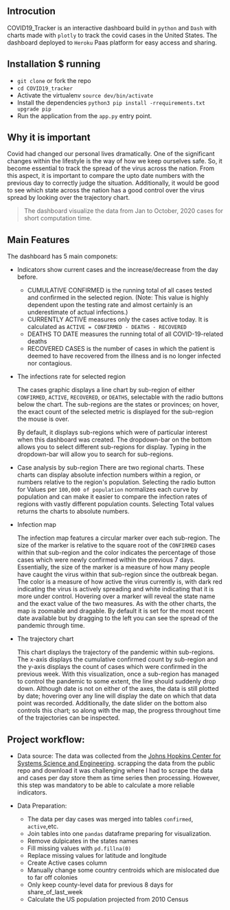 ## Introcution 
COVID19_Tracker is an interactive dashboard build in `python` and `Dash` with charts made with `plotly` to track the covid cases in the United States. The dashboard deployed to `Heroku` Paas platform for easy access and sharing. 

## Installation $ running
- `git clone` or fork the repo
- `cd COVID19_tracker` 
- Activate the virtualenv `source dev/bin/activate`
- Install the dependencies `python3 pip install -rrequirements.txt upgrade pip`
- Run the application from the `app.py` entry point.

## Why it is important
Covid had changed our personal lives dramatically. One of the significant changes within the lifestyle is the way of how we keep ourselves safe. So, it become essential to track the spread of the virus across the nation. From this aspect, it is important to compare the upto date numbers with the previous day to correctly judge the situation. Additionally, it would be good to see which state across the nation has a good control over the virus spread by looking over the trajectory chart. 

> The dashboard visualize the data from Jan to October, 2020 cases for short computation time. 

## Main Features
The dashboard has 5 main componets:
- Indicators show current cases and the increase/decrease from the day before.

    - CUMULATIVE CONFIRMED is the running total of all cases tested and confirmed in the selected region. (Note: This value is highly dependent upon the testing rate and almost certainly is an underestimate of actual infections.)
    - CURRENTLY ACTIVE measures only the cases active today.
    It is calculated as `ACTIVE = CONFIRMED - DEATHS - RECOVERED`
    - DEATHS TO DATE measures the running total of all COVID-19-related deaths
    - RECOVERED CASES is the number of cases in which the patient is deemed to have recovered from the illness and is no longer infected nor contagious.

- The infections rate for selected region

    The cases graphic displays a line chart by sub-region of either `CONFIRMED`, `ACTIVE`, `RECOVERED`, or `DEATHS`, selectable with the radio buttons below the chart. The sub-regions are the states or provinces; on hover, the exact count of the selected metric is displayed for the sub-region the mouse is over.

    By default, it displays sub-regions which were of particular interest when this dashboard was created. The dropdown-bar on the bottom allows you to select different sub-regions for display. Typing in the dropdown-bar will allow you to search for sub-regions.

- Case analysis by sub-region
    There are two regional charts. These charts can display absolute infection numbers within a region, or numbers relative to the region's population. Selecting the radio button for Values per `100,000 of population` normalizes each curve by population and can make it easier to compare the infection rates of regions with vastly different population counts. Selecting Total values returns the charts to absolute numbers.

- Infection map

    The infection map features a circular marker over each sub-region. The size of the marker is relative to the square root of the `CONFIRMED` cases within that sub-region and the color indicates the percentage of those cases which were newly confirmed within the previous 7 days. Essentially, the size of the marker is a measure of how many people have caught the virus within that sub-region since the outbreak began. The color is a measure of how active the virus currently is, with dark red indicating the virus is actively spreading and white indicating that it is more under control. Hovering over a marker will reveal the state name and the exact value of the two measures. As with the other charts, the map is zoomable and dragable. By default it is set for the most recent date available but by dragging to the left you can see the spread of the pandemic through time.

- The trajectory chart 

    This chart displays the trajectory of the pandemic within sub-regions. The x-axis displays the cumulative confirmed count by sub-region and the y-axis displays the count of cases which were confirmed in the previous week. With this visualization, once a sub-region has managed to control the pandemic to some extent, the line should suddenly drop down. Although date is not on either of the axes, the data is still plotted by date; hovering over any line will display the date on which that data point was recorded. Additionally, the date slider on the bottom also controls this chart; so along with the map, the progress throughout time of the trajectories can be inspected.

## Project workflow:
- Data source: 
    The data was collected from the [Johns Hopkins Center for Systems Science and Engineering](https://github.com/CSSEGISandData/COVID-19). scrapping the data from the public repo and download it was challenging where I had to scrape the data and cases per day store them as time series then processing. However, this step was mandatory to be able to calculate a more reliable indicators.

-  Data Preparation: 
    - The data per day cases was merged into tables `confirmed`, `active`,etc.
    - Join tables into one `pandas` dataframe preparing for visualization. 
    - Remove dulpicates in the states names
    - Fill missing values with `pd.fillna(0)`
    - Replace missing values for latitude and longitude
    - Create Active cases column
    - Manually change some country centroids which are mislocated due to far off colonies
    - Only keep county-level data for previous 8 days for share_of_last_week
    - Calculate the US population projected from 2010 Census
